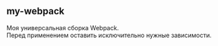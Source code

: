 ## my-webpack

Моя универсальная сборка Webpack.  
Перед применением оставить исключительно нужные зависимости.
